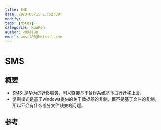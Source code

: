 ```yaml
---
title: SMS
date: 2020-06-15 17:52:38
modify: 
tags: [Notes]
categories: KunPen
author: wmsj100
email: wmsj100@hotmail.com
---
```


# SMS

## 概要

- SMS: 是华为的迁移服务，可以直接基于操作系统基本进行迁移上云，
- 复制模式是基于windows提供的关于数据卷的复制，而不是基于文件的复制，所以不会有什么部分文件缺失的问题。

## 参考

